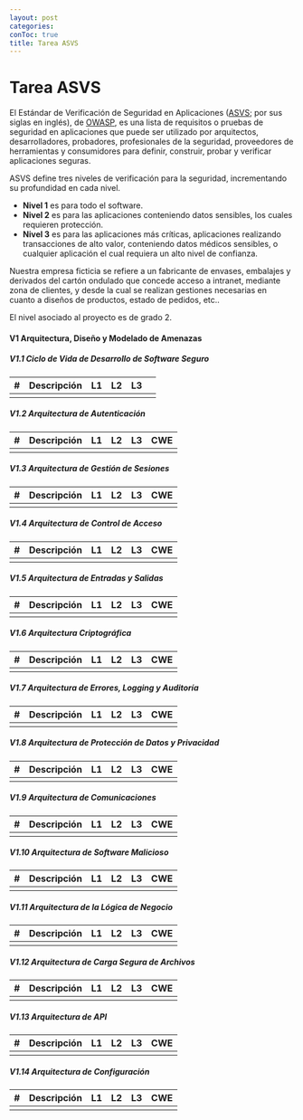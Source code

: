 ```yaml
---
layout: post
categories: 
conToc: true
title: Tarea ASVS
---
```




# Tarea ASVS



 El Estándar de Verificación de Seguridad en Aplicaciones ([ASVS](https://owasp.org/www-project-application-security-verification-standard/); por sus siglas en inglés), de [OWASP](https://owasp.org/),  es una lista de requisitos o pruebas de seguridad en aplicaciones que puede ser utilizado por arquitectos, desarrolladores,  probadores, profesionales de la seguridad,   proveedores de herramientas y consumidores para definir,  construir, probar y verificar aplicaciones seguras.
  
 ASVS define tres niveles de verificación para la seguridad, incrementando su profundidad en cada nivel. 

* __Nivel 1__ es para todo el software.
*  __Nivel 2__ es para las aplicaciones conteniendo datos sensibles, los cuales requieren protección.
*  __Nivel 3__ es para las aplicaciones más críticas, aplicaciones realizando transacciones de alto valor, conteniendo datos médicos sensibles, o cualquier aplicación el cual requiera un alto nivel de confianza.

Nuestra empresa ficticia se refiere a un fabricante de envases, embalajes y derivados del cartón ondulado que concede acceso a intranet, mediante zona de clientes, y  desde la cual se realizan gestiones necesarias en cuanto a diseños de productos, estado de pedidos, etc..

El nivel asociado al proyecto es de grado 2.



#### V1 Arquitectura, Diseño y Modelado de Amenazas


##### V1.1 Ciclo de Vida de Desarrollo de Software Seguro

| # | Descripción | L1 | L2 | L3 |  |
|---|-------------|----|----|----|--|
|   |             |    |    |    |  |


##### V1.2 Arquitectura de Autenticación


| # | Descripción | L1 | L2 | L3 | CWE |
|---|-------------|----|----|----|-----|
|   |             |    |    |    |     |

##### V1.3 Arquitectura de Gestión de Sesiones


| # | Descripción | L1 | L2 | L3 | CWE |
|---|-------------|----|----|----|-----|
|   |             |    |    |    |     |


##### V1.4 Arquitectura de Control de Acceso


| # | Descripción | L1 | L2 | L3 | CWE |
|---|-------------|----|----|----|-----|
|   |             |    |    |    |     |

##### V1.5 Arquitectura de Entradas y Salidas


| # | Descripción | L1 | L2 | L3 | CWE |
|---|-------------|----|----|----|-----|
|   |             |    |    |    |     |

##### V1.6 Arquitectura Criptográfica


| # | Descripción | L1 | L2 | L3 | CWE |
|---|-------------|----|----|----|-----|
|   |             |    |    |    |     |

##### V1.7 Arquitectura de Errores, Logging y Auditoría


| # | Descripción | L1 | L2 | L3 | CWE |
|---|-------------|----|----|----|-----|
|   |             |    |    |    |     |

##### V1.8 Arquitectura de Protección de Datos y Privacidad


| # | Descripción | L1 | L2 | L3 | CWE |
|---|-------------|----|----|----|-----|
|   |             |    |    |    |     |

##### V1.9 Arquitectura de Comunicaciones


| # | Descripción | L1 | L2 | L3 | CWE |
|---|-------------|----|----|----|-----|
|   |             |    |    |    |     |

##### V1.10 Arquitectura de Software Malicioso


| # | Descripción | L1 | L2 | L3 | CWE |
|---|-------------|----|----|----|-----|
|   |             |    |    |    |     |

##### V1.11 Arquitectura de la Lógica de Negocio


| # | Descripción | L1 | L2 | L3 | CWE |
|---|-------------|----|----|----|-----|
|   |             |    |    |    |     |

##### V1.12 Arquitectura de Carga Segura   de Archivos


| # | Descripción | L1 | L2 | L3 | CWE |
|---|-------------|----|----|----|-----|
|   |             |    |    |    |     |

##### V1.13 Arquitectura de API


| # | Descripción | L1 | L2 | L3 | CWE |
|---|-------------|----|----|----|-----|
|   |             |    |    |    |     |

##### V1.14 Arquitectura de Configuración


| # | Descripción | L1 | L2 | L3 | CWE |
|---|-------------|----|----|----|-----|
|   |             |    |    |    |     |


